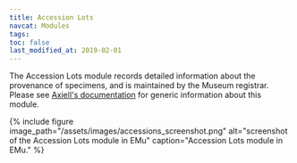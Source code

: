 ```yaml
---
title: Accession Lots
navcat: Modules
tags:
toc: false
last_modified_at: 2019-02-01
---
```

The Accession Lots module records detailed information about the provenance of specimens, and is maintained by the Museum registrar. Please see [Axiell's documentation](http://help.emu.axiell.com/latest/en/Topics/EMu/Accession%20Lots%20module.htm) for generic information about this module.

{% include figure image_path="/assets/images/accessions_screenshot.png" alt="screenshot of the Accession Lots module in EMu" caption="Accession Lots module in EMu." %}
